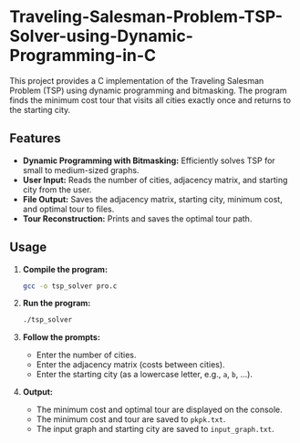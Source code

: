 # Traveling-Salesman-Problem-TSP-Solver-using-Dynamic-Programming-in-C

This project provides a C implementation of the Traveling Salesman Problem (TSP) using dynamic programming and bitmasking. The program finds the minimum cost tour that visits all cities exactly once and returns to the starting city.

## Features

- **Dynamic Programming with Bitmasking:** Efficiently solves TSP for small to medium-sized graphs.
- **User Input:** Reads the number of cities, adjacency matrix, and starting city from the user.
- **File Output:** Saves the adjacency matrix, starting city, minimum cost, and optimal tour to files.
- **Tour Reconstruction:** Prints and saves the optimal tour path.

## Usage

1. **Compile the program:**
   ```sh
   gcc -o tsp_solver pro.c
   ```

2. **Run the program:**
   ```sh
   ./tsp_solver
   ```

3. **Follow the prompts:**
   - Enter the number of cities.
   - Enter the adjacency matrix (costs between cities).
   - Enter the starting city (as a lowercase letter, e.g., `a`, `b`, ...).

4. **Output:**
   - The minimum cost and optimal tour are displayed on the console.
   - The minimum cost and tour are saved to `pkpk.txt`.
   - The input graph and starting city are saved to `input_graph.txt`.

